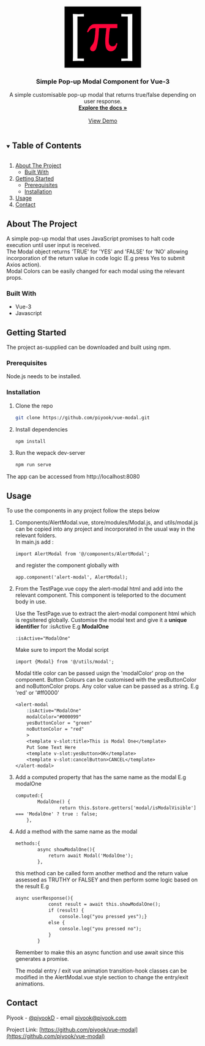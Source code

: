 
<!-- PROJECT LOGO -->
<br />
<p align="center">
  <a href="https://github.com/piyook/vue-modal">
    <img src="public/piyook.png" alt="Logo" width="200" height="160">
  </a>

  <h3 align="center">Simple Pop-up Modal Component for Vue-3</h3>

  <p align="center">
    A simple customisable pop-up modal that returns true/false depending on user response.
    <br />
    <a href="https://github.com/piyook/vue-modal"><strong>Explore the docs »</strong></a>
    <br />
    <br />
    <a href="https://piyook.github.io/vue-modal/">View Demo</a>
  </p>
</p>



<!-- TABLE OF CONTENTS -->
<details open="open">
  <summary><h2 style="display: inline-block">Table of Contents</h2></summary>
  <ol>
    <li>
      <a href="#about-the-project">About The Project</a>
      <ul>
        <li><a href="#built-with">Built With</a></li>
      </ul>
    </li>
    <li>
      <a href="#getting-started">Getting Started</a>
      <ul>
        <li><a href="#prerequisites">Prerequisites</a></li>
        <li><a href="#installation">Installation</a></li>
      </ul>
    </li>
    <li><a href="#usage">Usage</a></li>
    <li><a href="#contact">Contact</a></li>
  </ol>
</details>



<!-- ABOUT THE PROJECT -->
## About The Project
 </p>
 A simple pop-up modal that uses JavaScript promises to halt code execution until user
    input is received.<br> 
    The Modal object returns 'TRUE' for 'YES' and 'FALSE' for 'NO' allowing
    incorporation of the return value in code logic (E.g press Yes to submit Axios action).<br>
    Modal Colors can be easily changed for each modal using the relevant props. 


### Built With

* Vue-3
* Javascript


## Getting Started

The project as-supplied can be downloaded and built using npm.


### Prerequisites

Node.js needs to be installed.


### Installation

1. Clone the repo
   ```sh
   git clone https://github.com/piyook/vue-modal.git
   ```
2. Install dependencies
   ```sh
   npm install
   ```
3. Run the wepack dev-server
   ```sh
   npm run serve
   ```
The app can be accessed from http://localhost:8080

## Usage

To use the components in any project follow the steps below

1. Components/AlertModal.vue, store/modules/Modal.js, and utils/modal.js can be copied into 
    any project and incorporated in the usual way in the relevant folders.<br> 
    In main.js add :
    ```
    import AlertModal from '@/components/AlertModal';
    ```
    and 
    register the component globally with 
    ```
    app.component('alert-modal', AlertModal);
    ```

2.  From the TestPage.vue copy the alert-modal html and add into the relevant component. 
    This component is teleported to the document body in use. 

    Use the TestPage.vue to extract the alert-modal component html which is regsitered globally.
    Customise the modal text and give it a <b>unique identifier</b> for :isActive E.g <b>ModalOne</b>
    ```
    :isActive="ModalOne" 
    ```
    Make sure to import the Modal script

    ```
    import {Modal} from '@/utils/modal';
    ```

    Modal title color can be passed usign the 'modalColor' prop on the <alert-modal> component. Button Colours can be customised with the yesButtonColor and noButtonColor props. Any color value can be passed as a string.
    E.g 'red' or '#ff0000'

    ```
    <alert-modal 
        :isActive="ModalOne" 
        modalColor="#000099"
        yesButtonColor = "green"
        noButtonColor = "red"
        >
        <template v-slot:title>This is Modal One</template>
        Put Some Text Here
        <template v-slot:yesButton>OK</template>
        <template v-slot:cancelButton>CANCEL</template>
    </alert-modal>
    ```


3. Add a computed property that has the same name as the modal E.g modalOne

    ```
    computed:{
            ModalOne() {
                    return this.$store.getters['modal/isModalVisible'] === 'ModalOne' ? true : false;
        },
    ```


4. Add a method with the same name as the modal 

    ```
    methods:{
            async showModalOne(){
                return await Modal('ModalOne');
            },
    ```

    this method can be called form another method and the return value assessed as TRUTHY or FALSEY  and then 
    perform some logic based on the result E.g

    ```
    async userResponse(){
                const result = await this.showModalOne();
                if (result) { 
                    console.log("you pressed yes");}
                else {
                    console.log("you pressed no");
                }
            }
    ```
    Remember to make this an async function and use await since this generates a promise.

    The modal entry / exit vue animation transition-hook classes can be modified in the AlertModal.vue
    style section to change the entry/exit animations.

## Contact

Piyook - [@piyookD](https://twitter.com/piyookD) - email piyook@piyook.com

Project Link: [https://github.com/piyook/vue-modal](https://github.com/piyook/vue-modal)



